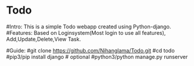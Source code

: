 # Todo
#Intro: This is a simple Todo webapp created using Python-django.
#Features: Based on Loginsystem(Most login to use all features), Add,Update,Delete,View Task.

#Guide:
#git clone https://github.com/Nihanglama/Todo.git
#cd todo
#pip3/pip install django
#<!-- python3/python makemigration --> optional
#python3/python manage.py runserver

